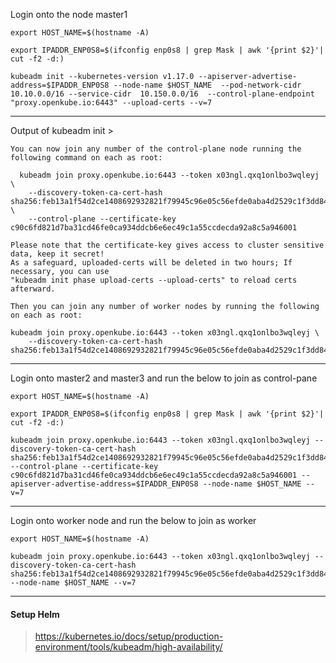 Login onto the node master1 

```
export HOST_NAME=$(hostname -A)

export IPADDR_ENP0S8=$(ifconfig enp0s8 | grep Mask | awk '{print $2}'| cut -f2 -d:)

kubeadm init --kubernetes-version v1.17.0 --apiserver-advertise-address=$IPADDR_ENP0S8 --node-name $HOST_NAME  --pod-network-cidr 10.10.0.0/16 --service-cidr  10.150.0.0/16  --control-plane-endpoint "proxy.openkube.io:6443" --upload-certs --v=7

```
-------------------------------------------------

Output of kubeadm init >

```
You can now join any number of the control-plane node running the following command on each as root:

  kubeadm join proxy.openkube.io:6443 --token x03ngl.qxq1onlbo3wqleyj \
    --discovery-token-ca-cert-hash sha256:feb13a1f54d2ce1408692932821f79945c96e05c56efde0aba4d2529c1f3dd84 \
    --control-plane --certificate-key c90c6fd821d7ba31cd46fe0ca934ddcb6e6ec49c1a55ccdecda92a8c5a946001

Please note that the certificate-key gives access to cluster sensitive data, keep it secret!
As a safeguard, uploaded-certs will be deleted in two hours; If necessary, you can use
"kubeadm init phase upload-certs --upload-certs" to reload certs afterward.

Then you can join any number of worker nodes by running the following on each as root:

kubeadm join proxy.openkube.io:6443 --token x03ngl.qxq1onlbo3wqleyj \
    --discovery-token-ca-cert-hash sha256:feb13a1f54d2ce1408692932821f79945c96e05c56efde0aba4d2529c1f3dd84
```
---------------------------------------------------------------------------------

Login onto master2 and master3 and run the below to join as control-pane

```
export HOST_NAME=$(hostname -A)

export IPADDR_ENP0S8=$(ifconfig enp0s8 | grep Mask | awk '{print $2}'| cut -f2 -d:)

kubeadm join proxy.openkube.io:6443 --token x03ngl.qxq1onlbo3wqleyj --discovery-token-ca-cert-hash sha256:feb13a1f54d2ce1408692932821f79945c96e05c56efde0aba4d2529c1f3dd84 --control-plane --certificate-key c90c6fd821d7ba31cd46fe0ca934ddcb6e6ec49c1a55ccdecda92a8c5a946001 --apiserver-advertise-address=$IPADDR_ENP0S8 --node-name $HOST_NAME --v=7
```
---------------------------------------------------------------------------------

Login onto worker node and run the below to join as worker

```
export HOST_NAME=$(hostname -A)

kubeadm join proxy.openkube.io:6443 --token x03ngl.qxq1onlbo3wqleyj --discovery-token-ca-cert-hash sha256:feb13a1f54d2ce1408692932821f79945c96e05c56efde0aba4d2529c1f3dd84  --node-name $HOST_NAME --v=7
```
---------------------------------------------------------------------------------


####  Setup Helm

>https://kubernetes.io/docs/setup/production-environment/tools/kubeadm/high-availability/





     